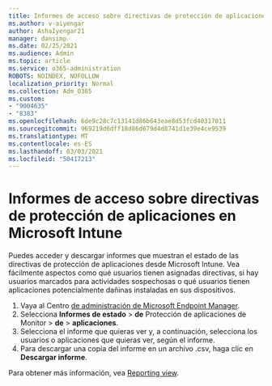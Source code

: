 ```yaml
---
title: Informes de acceso sobre directivas de protección de aplicaciones en Microsoft Intune
ms.author: v-aiyengar
author: AshaIyengar21
manager: dansimp
ms.date: 02/25/2021
ms.audience: Admin
ms.topic: article
ms.service: o365-administration
ROBOTS: NOINDEX, NOFOLLOW
localization_priority: Normal
ms.collection: Adm_O365
ms.custom:
- "9004635"
- "8383"
ms.openlocfilehash: 6de9c28c7c13141d86b643eae8d53fcd40317011
ms.sourcegitcommit: 969219d6dff18d86d679d4d8741d1e39e4ce9539
ms.translationtype: MT
ms.contentlocale: es-ES
ms.lasthandoff: 03/03/2021
ms.locfileid: "50417213"
---
```

# <a name="access-reports-about-app-protection-policies-in-microsoft-intune"></a>Informes de acceso sobre directivas de protección de aplicaciones en Microsoft Intune

Puedes acceder y descargar informes que muestran el estado de las directivas de protección de aplicaciones desde Microsoft Intune. Vea fácilmente aspectos como qué usuarios tienen asignadas directivas, si hay usuarios marcados para actividades sospechosas o qué usuarios tienen aplicaciones potencialmente dañinas instaladas en sus dispositivos.

1. Vaya al Centro [de administración de Microsoft Endpoint Manager](https://go.microsoft.com/fwlink/?linkid=2109431).
1. Selecciona **Informes de estado**  >  **de** Protección de aplicaciones de Monitor  >  **de**  >  **aplicaciones**.
1. Selecciona el informe que quieras ver y, a continuación, selecciona los usuarios o aplicaciones que quieras ver, según el informe.
1. Para descargar una copia del informe en un archivo .csv, haga clic en **Descargar informe**.

Para obtener más información, vea [Reporting view](https://go.microsoft.com/fwlink/?linkid=2109431).
